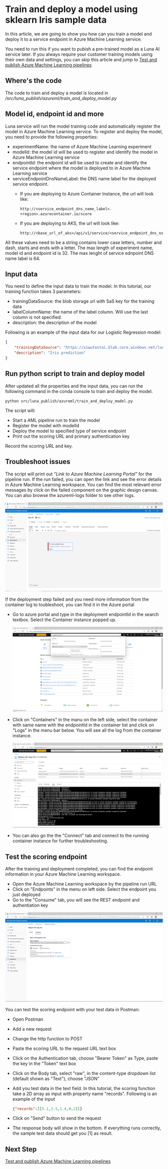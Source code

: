 # Train and deploy a model using sklearn Iris sample data

In this article, we are going to show you how can you train a model and deploy it to a service endpoint in Azure Machine Learning service.

You need to run this if you want to pubish a pre-trained model as a Luna AI service later. If you always require your customer training models using their own data and settings, you can skip this article and jump to [Test and publish Azure Machine Learning pipelines](./use-luna-ml-project-template.md)

## Where's the code

The code to train and deploy a model is located in */src/luna_publish/azureml/train_and_deploy_model.py*

## Model id, endpoint id and more

Luna service will run the model training code and automatically register the model in Azure Machine Learning service. To register and deploy the model, you need to provide the following properties:

- experimentName: the name of Azure Machine Learning experiment
- modelId: the model id will be used to register and identify the model in Azure Machine Learning service
- endpointId: the endpoint id will be used to create and identify the service endpoint where the model is deployed to in Azure Machine Learning service
- serviceEndpointDnsNameLabel: the DNS name label for the deployed service endpoint.
  - If you are deploying to Azure Container Instance, the url will look like:

    ```url
    http://<service_endpoint_dns_name_label>.<region>.azurecontainer.io/score
    ```

  - If you are deploying to AKS, the url will look like:

    ```url
    http://<base_url_of_aks>/api/v1/service/<service_endpoint_dns_name_label>/score
    ```

All these values need to be a string contains lower case letters, number and dash, starts and ends with a letter. The max length of experiment name, model id and endpoint id is 32. The max lenght of service ednpoint DNS name label is 64.

## Input data

You need to define the input data to train the model. In this tutorial, our training function takes 3 parameters:

- trainingDataSource: the blob storage url with SaS key for the training data
- labelColumnName: the name of the label column. Will use the last column is not specified.
- description: the description of the model

Following is an example of the input data for our Logistic Regression model:

```json
{
    "trainingDataSource": "https://xiwutestai.blob.core.windows.net/lunav2/iris/iris.csv?st=2020-07-22T17%3A19%3A10Z&se=2027-10-12T17%3A19%3A00Z&sp=rl&sv=2018-03-28&sr=b&sig=7c%2BaoI8QtdepDHKqJqjjljdBUyDyuL8wbKol2Kn7xaI%3D",
    "description": "Iris prediction"
}
```

## Run python script to train and deploy model

After updated all the properties and the input data, you can run the following command in the conda console to train and deploy the model.

```shell
python src/luna_publish/azureml/train_and_deploy_model.py
```

The script will:

- Start a AML pipeline run to train the model
- Register the model with modelId
- Deploy the model to specified type of service endpoint
- Print out the scoring URL and primary authentication key

Record the scoring URL and key.

## Troubleshoot issues

The script will print out *"Link to Azure Machine Learning Portal"* for the pipeline run. If the run failed, you can open the link and see the error details in Azure Machine Learning workspace. You can find the most relevant error messages by click on the failed component on the graphic design canvas. You can also browse the azureml-logs folder to see other logs.

![aml-workspace-failed-run](../../images/luna.ai/aml-workspace-failed-run.png)

If the deployment step failed and you need more information from the container log to toubleshoot, you can find it in the Azure portal

- Go to azure portal and type in the deployment endpointId in the search textbox. Select the Container instance popped up.

  ![azure-portal-find-aci](../../images/luna.ai/azure-portal-find-aci.png)

- Click on "Containers" in the manu on the left side, select the container with same name with the endpointId in the container list and click on "Logs" in the menu bar below. You will see all the log from the container instance.

  ![azure-portal-aci](../../images/luna.ai/azure-portal-aci.png)

- You can also go the the "Connect" tab and connect to the running container instance for further troubleshooting.

## Test the scoring endpoint

After the training and deployment completed, you can find the endpoint information in your Azure Machine Learning workspace.

- Open the Azure Machine Learning workspace by the pipeline run URL
- Click on "Endpoints" in the menu on left side. Select the endpoint you just deployed
- Go to the "Consume" tab, you will see the REST endpoint and authentiation key

![aml-workspace-get-endpoint](../../images/luna.ai/aml-workspace-get-endpoint.png)

You can test the scoring endpoint with your test data in Postman:

- Open Postman
- Add a new request
- Change the http function to POST
- Paste the scoring URL to the request URL text box
- Click on the Authentication tab, choose "Bearer Token" as Type, paste the key in the "Token" text box
- Click on the Body tab, select "raw", in the content-type dropdown list (default shown as "Text"), choose "JSON"
- Add you test data in the text field. In this tutorial, the scoring function take a 2D array as input with property name "records". Following is an example of the input

    ```json
    {"records":[[5.1,3.5,1.4,0.2]]}
    ```

- Click on "Send" button to send the request
- The response body will show in the bottom. If everything runs correctly, the sample test data should get you [1] as result.

## Next Step

[Test and publish Azure Machine Learning pipelines](./test-and-publish-aml-pipeline.md)
